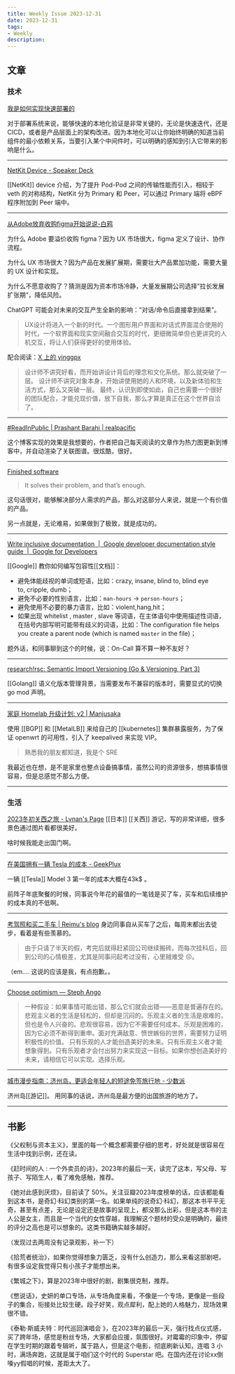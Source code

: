 ```yaml
---
title: Weekly Issue 2023-12-31
date: 2023-12-31
tags:
- Weekly
description:  
---
```



## 文章

### 技术

[我是如何实现快速部署的](https://capops.xyz/quick-start-poc)

对于部署系统来说，能够快速的本地化验证是非常关键的，无论是快速迭代，还是CICD，或者是产品层面上的架构改进。因为本地化可以让你始终明确的知道当前组件的最小依赖关系，当要引入某个中间件时，可以明确的感知到引入它带来的影响是什么。

---

[NetKit Device - Speaker Deck](https://speakerdeck.com/yutarohayakawa/netkit-device)

[[NetKit]] device 介绍，为了提升 Pod-Pod 之间的传输性能而引入，相较于 veth 的对称结构，NetKit 分为 Primary 和 Peer，可以通过 Primary 端将 eBPF 程序附加到 Peer 端中。

---

[从Adobe放弃收购figma开始说说-白鸦](https://mp.weixin.qq.com/s/PMQFzsBODNDonRkAoMVycw)

为什么 Adobe 要溢价收购 figma？因为 UX 市场很大，figma 定义了设计、协作流程。

为什么 UX 市场很大？因为产品在发展扩展期，需要壮大产品累加功能，需要大量的 UX 设计和实现。

为什么不愿意收购了？猜测是因为资本市场冷静，大量发展期公司选择”拉长发展扩张期“，降低风险。

ChatGPT 可能会对未来的交互产生全新的影响：“对话/命令后直接拿到结果”。

>UX设计将进入一个新的时代。一个图形用户界面和对话式界面混合使用的时代，一个软界面和现实空间融合交互的时代，更细微简单但也更讲究的人机交互，将让人们获得更好的使用体验。

配合阅读：[X 上的 yinggpx](https://twitter.com/yInggp7/status/1739689784640143799)
>设计师不讲究好看，而开始讲设计背后的理念和文化系统。那么就突破了一层。 
>设计师不讲究对象本身，开始讲使用她的人和环境，以及新体验和生活方式，那么又突破一层。
> 最终，认识到即使如此，自己也需要一个很好的团队配合，才能兑现价值，放下自我，那么才算是真正在这个世界自洽了。

---

[#ReadInPublic | Prashant Barahi | realpacific](https://prashantbarahi.com.np/blog/read-in-public)

这个博客实现的效果是我想要的，作者把自己每天阅读的文章作为热力图更新到博客中，并自动渲染了关联图谱。很炫酷，很好。

---


[Finished software](https://world.hey.com/dhh/finished-software-8ee43637)

>It solves their problem, and that’s enough.

这句话很对，能够解决部分人需求的产品，那么对这部分人来说，就是一个有价值的产品。

另一点就是，无论难易，如果做到了极致，就是成功的。

---

[Write inclusive documentation  |  Google developer documentation style guide  |  Google for Developers](https://developers.google.com/style/inclusive-documentation)

[[Google]] 教你如何编写包容性[[文档]]：
- 避免体能歧视的单词或短语，比如：crazy, insane, blind to, blind eye to, cripple, dumb；
- 避免不必要的性别语言，比如：`man-hours` -> `person-hours`；
- 避免使用不必要的暴力语言，比如：violent,hang,hit；
- 如果出现 whitelist , master , slave 等词语，在主体语句中使用描述性词语，在括号内部写明可能带有歧义的词语，比如：The configuration file helps you create a parent node (which is named `master` in the file)；

题外话，和同事聊到这个的时候，说：On-Call 算不算一种不友好？

---


[research!rsc: Semantic Import Versioning (Go & Versioning, Part 3)](https://research.swtch.com/vgo-import)

[[Golang]] 语义化版本管理背景，当需要发布不兼容的版本时，需要显式的切换 go mod 声明。

---

[家庭 Homelab 升级计划: v2 | Manjusaka](https://www.manjusaka.blog/posts/2023/12/28/how-do-I-build-homelab-part2/#V2-%E5%90%AF%E5%8A%A8)

使用 [[BGP]] 和 [[MetalLB]] 来给自己的 [[kubernetes]] 集群暴露服务，为了保证 openwrt 的可用性，引入了 keepalived 来实现 VIP。

>熟悉我的朋友都知道，我是个 SRE

我最近也在想，是不是家里也整点设备搞事情，虽然公司的资源很多，想搞事情很容易，但是总感觉不那么方便。

---






### 生活

[2023冬初关西之旅 - Lynan's Page](https://lynan.cn/journey-to-japan-2023/)
[[日本]] [[关西]] 游记，写的非常详细，很多景色通过图片看都很美好。

啥时候我能走出国门啊。

---

[在美国拥有一辆 Tesla 的成本 - GeekPlux](https://geekplux.com/posts/cost-of-tesla)

一辆 [[Tesla]] Model 3 第一年的成本大概在43k$ 。

前阵子年底聚餐的时候，同事说今年花的最值的一笔钱是买了车，买车和后续维护的成本真的不低啊。

---

[考驾照和买二手车 | Reimu's blog](https://blog.k8s.li/honda-civic.html)
身边同事自从买车了之后，每周末都出去徒步，看着是有些羡慕的。

>由于只请了半天的假，考完后就得赶紧回公司继续搬砖。而每次挂科后，回到公司的心情极差，尤其是同事问起考过没有，心里贼难受 😣。

（em.... 这说的应该是我，有点抱歉。。

---

[Choose optimism — Steph Ango](https://stephango.com/optimism)

>一种假设：如果事情可能出错，那么它们就会出错——恶意是普遍存在的。
>悲观主义者的生活是轻松的，但却是沉闷的。乐观主义者的生活是艰难的，但也是令人兴奋的。悲观很容易，因为它不需要任何成本。乐观是困难的，因为它必须不断得到重申。面对充满敌意、愤世嫉俗的世界，需要努力证明积极性的价值。
>只有乐观的人才能创造美好的未来。只有乐观主义者才能想象得到。只有乐观者才会付出努力来实现这一目标。如果你想创造美好的未来，请相信它可以实现。选择乐观。

---


[城市漫步指南：济州岛，更适合年轻人的短途免签旅行地 - 少数派](https://sspai.com/post/85237)

济州岛[[游记]]。 用同事的话说，济州岛是最方便的出国旅游的地方了。

---


## 书影

《父权制与资本主义》，里面的每一个概念都需要仔细的思考，好处就是很容易在生活中找到示例，还在读。

《赶时间的人 : 一个外卖员的诗》，2023年的最后一天，读完了这本，写父母、写孩子、写陌生人，看了难免感触，推荐。

《她对此感到厌烦》，目前读了 50%。关注豆瓣2023年度榜单的话，应该都能看到这本书，是奇幻·科幻类别的第一名。如果单纯的说奇幻·科幻，那这本书平平无奇，甚至有点差，无论是设定还是故事的呈现上，都没那么出彩，但是这本书的主人公是女主，而且是一个当代的女性穿越，我理解这个题材的受众是明确的，最终的评分之高也是可以想象的。这类书籍确实越多越好。  

（发现过去两周没有记录观影，补一下）

《拾荒者统治》，如果你觉得想象力匮乏，没有什么创造力，那么来看这部剧吧，有很多设定我觉得只有小孩子才能想出来。

《繁城之下》，算是2023年中很好的剧，剧集很克制，推荐。

《憋说话》，史妍的单口专场，从专场角度来看，不像是一个专场，更像是一些段子的集合，衔接处比较生硬。段子好笑，观点犀利，配上她的人格魅力，现场效果很不错。

《泰勒·斯威夫特：时代巡回演唱会 》，在2023年的最后一天，强行找点仪式感，买了跨年场，感觉是粉丝专场，大家都会应援，氛围很好。对霉霉的印象中，停留在学生时期的跟着专辑听，属于路人，但是这个电影，彻底刷新认知，连唱 3 小时，满场奔跑，这就是属于咱们这个时代的 Superstar 吧。在国内还在讨论xx倒嗓yy假唱的时候，差距太大了。